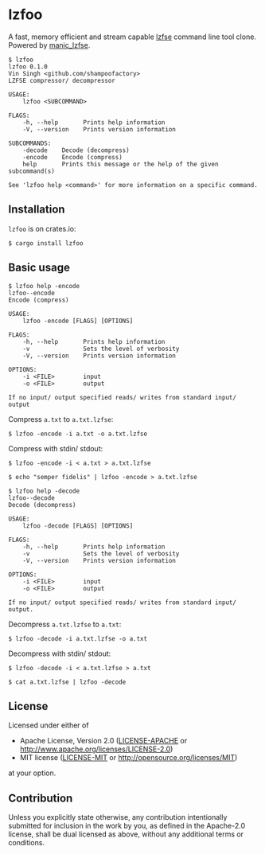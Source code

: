 # lzfoo

A fast, memory efficient and stream capable [lzfse](https://github.com/lzfse/lzfse) command line tool clone.
Powered by [manic_lzfse](https://github.com/shampoofactory/manic_lzfse).


```
$ lzfoo
lzfoo 0.1.0
Vin Singh <github.com/shampoofactory>
LZFSE compressor/ decompressor

USAGE:
    lzfoo <SUBCOMMAND>

FLAGS:
    -h, --help       Prints help information
    -V, --version    Prints version information

SUBCOMMANDS:
    -decode    Decode (decompress)
    -encode    Encode (compress)
    help       Prints this message or the help of the given subcommand(s)

See 'lzfoo help <command>' for more information on a specific command.
```

## Installation


`lzfoo` is on crates.io:

```
$ cargo install lzfoo
```

## Basic usage

```
$ lzfoo help -encode
lzfoo--encode 
Encode (compress)

USAGE:
    lzfoo -encode [FLAGS] [OPTIONS]

FLAGS:
    -h, --help       Prints help information
    -v               Sets the level of verbosity
    -V, --version    Prints version information

OPTIONS:
    -i <FILE>        input
    -o <FILE>        output

If no input/ output specified reads/ writes from standard input/ output
```

Compress `a.txt` to `a.txt.lzfse`:
```
$ lzfoo -encode -i a.txt -o a.txt.lzfse
```

Compress with stdin/ stdout:
```
$ lzfoo -encode -i < a.txt > a.txt.lzfse
```
```
$ echo "semper fidelis" | lzfoo -encode > a.txt.lzfse
```

```
$ lzfoo help -decode
lzfoo--decode 
Decode (decompress)

USAGE:
    lzfoo -decode [FLAGS] [OPTIONS]

FLAGS:
    -h, --help       Prints help information
    -v               Sets the level of verbosity
    -V, --version    Prints version information

OPTIONS:
    -i <FILE>        input
    -o <FILE>        output

If no input/ output specified reads/ writes from standard input/ output.
```

Decompress `a.txt.lzfse` to `a.txt`:
```
$ lzfoo -decode -i a.txt.lzfse -o a.txt
```

Decompress with stdin/ stdout:
```
$ lzfoo -decode -i < a.txt.lzfse > a.txt
```
```
$ cat a.txt.lzfse | lzfoo -decode
```

## License

Licensed under either of

 * Apache License, Version 2.0
   ([LICENSE-APACHE](LICENSE-APACHE) or http://www.apache.org/licenses/LICENSE-2.0)
 * MIT license
   ([LICENSE-MIT](LICENSE-MIT) or http://opensource.org/licenses/MIT)

at your option.

## Contribution

Unless you explicitly state otherwise, any contribution intentionally submitted
for inclusion in the work by you, as defined in the Apache-2.0 license, shall be
dual licensed as above, without any additional terms or conditions.